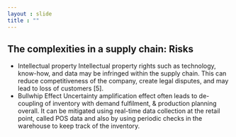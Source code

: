 ```yaml
---
layout : slide
title : ""
---
```


## The complexities in a supply chain: Risks

- Intellectual property
Intellectual property rights such as technology, know-how, and data may be infringed within the supply chain. This can reduce competitiveness of the company, create legal disputes, and may lead to loss of customers [5].
- Bullwhip Effect
Uncertainty amplification effect often leads to de-coupling of inventory with demand fulfilment, & production planning overall. It can be mitigated using real-time data collection at the retail point, called POS data and also by using periodic checks in the warehouse to keep track of the inventory.
